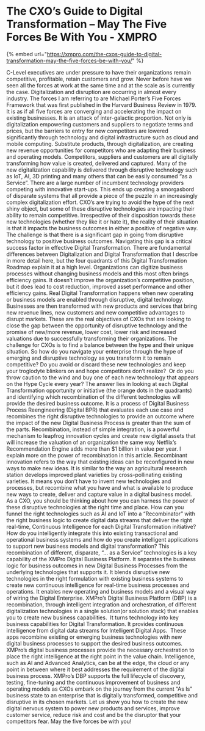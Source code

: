 # The CXO’s Guide to Digital Transformation – May The Five Forces Be With You - XMPRO

{% embed url="https://xmpro.com/the-cxos-guide-to-digital-transformation-may-the-five-forces-be-with-you/" %}

C-Level executives are under pressure to have their organizations remain competitive, profitable, retain customers and grow. Never before have we seen all the forces at work at the same time and at the scale as is currently the case. Digitalization and disruption are occurring in almost every industry. The forces I am referring to are Michael Porter’s Five Forces Framework that was first published in the Harvard Business Review in 1979. It is as if all five forces are converging and accelerating the impact on existing businesses. It is an attack of inter-galactic proportion.
Not only is digitalization empowering customers and suppliers to negotiate terms and prices, but the barriers to entry for new competitors are lowered significantly through technology and digital infrastructure such as cloud and mobile computing.
Substitute products, through digitalization, are creating new revenue opportunities for competitors who are adapting their business and operating models. Competitors, suppliers and customers are all digitally transforming how value is created, delivered and captured.
Many of the new digitalization capability is delivered through disruptive technology such as IoT, AI, 3D printing and many others that can be easily consumed “as a Service”. There are a large number of incumbent technology providers competing with innovative start-ups. This ends up creating a smorgasbord of disparate systems that all provide a piece of the puzzle in an increasingly complex digitalization effort.
CXO’s are trying to avoid the hype of the next shiny object, but some of these disruptive technologies are impacting their ability to remain competitive. Irrespective of their disposition towards these new technologies (whether they like it or hate it), the reality of their situation is that it impacts the business outcomes in either a positive of negative way. The challenge is that there is a significant gap in going from disruptive technology to positive business outcomes. Navigating this gap is a critical success factor in effective Digital Transformation.
There are fundamental differences between Digitalization and Digital Transformation that I describe in more detail here, but the four quadrants of this Digital Transformation Roadmap explain it at a high level.
Organizations can digitize business processes without changing business models and this most often brings efficiency gains. It doesn’t improve the organization’s competitive position, but it does lead to cost reduction, improved asset performance and other efficiency gains.
Real Digital Transformation happens when new operating or business models are enabled through disruptive, digital technology. Businesses are then transformed with new products and services that bring new revenue lines, new customers and new competitive advantages to disrupt markets. These are the real objectives of CXOs that are looking to close the gap between the opportunity of disruptive technology and the promise of new/more revenue, lower cost, lower risk and increased valuations due to successfully transforming their organizations. The challenge for CXOs is to find a balance between the hype and their unique situation.
So how do you navigate your enterprise through the hype of emerging and disruptive technology as you transform it to remain competitive? Do you avoid or discard these new technologies and keep your troglodyte blinkers on and hope competitors don’t realize?  Or do you throw caution to the wind and buy one of each new technology that appears on the Hype Cycle every year?
The answer lies in looking at each Digital Transformation opportunity or initiative (the orange dots in the quadrants) and identifying which recombination of the different technologies will provide the desired business outcome. It is a process of Digital Business Process Reengineering (Digital BPR) that evaluates each use case and recombines the right disruptive technologies to provide an outcome where the impact of the new Digital Business Process is greater than the sum of the parts.
Recombination, instead of simple integration, is a powerful mechanism to leapfrog innovation cycles and create new digital assets that will increase the valuation of an organization the same way Netflix’s Recommendation Engine adds more than $1 billion in value per year. I explain more on the power of recombination in this article. Recombinant innovation refers to the way that existing ideas can be reconfigured in new ways to make new ideas. It is similar to the way an agricultural research station develops improved plant varieties by cross-pollinating existing varieties. It means you don’t have to invent new technologies and processes, but recombine what you have and what is available to produce new ways to create, deliver and capture value in a digital business model.
As a CXO, you should be thinking about how you can harness the power of these disruptive technologies at the right time and place. How can you funnel the right technologies such as AI and IoT into a “Recombinator” with the right business logic to create digital data streams that deliver the right real-time, Continuous Intelligence for each Digital Transformation initiative? How do you intelligently integrate this into existing transactional and operational business systems and how do you create intelligent applications to support new business models and digital transformation?
This recombination of different, disparate, “… as a Service” technologies is a key capability of the XMPro Digital Business Platform. It separates the business logic for business outcomes in new Digital Business Processes from the underlying technologies that supports it. It blends disruptive new technologies in the right formulation with existing business systems to create new continuous intelligence for real-time business processes and operations. It enables new operating and business models and a visual way of wiring the Digital Enterprise.
XMPro’s Digital Business Platform (DBP) is a recombination, through intelligent integration and orchestration, of different digitalization technologies in a single solution(or solution stack) that enables you to create new business capabilities.  It turns technology into key business capabilities for Digital Transformation. It provides continuous intelligence from digital data streams for Intelligent Digital Apps.  These apps recombine existing or emerging business technologies with new digital business processes to support the desired business outcomes.
XMPro’s digital business processes provide the necessary orchestration to place the right intelligence at the right point in the value chain. Intelligence, such as AI and Advanced Analytics, can be at the edge, the cloud or any point in between where it best addresses the requirement of the digital business process.
XMPro’s DBP supports the full lifecycle of discovery, testing, fine-tuning and the continuous improvement of business and operating models as CXOs embark on the journey from the current “As Is” business state to an enterprise that is digitally transformed, competitive and disruptive in its chosen markets.
Let us show you how to create the new digital nervous system to power new products and services, improve customer service, reduce risk and cost and be the disruptor that your competitors fear.
May the five forces be with you!